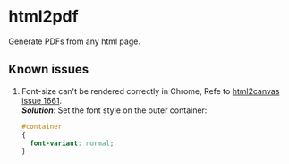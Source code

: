 # html2pdf

Generate PDFs from any html page.

## Known issues

1. Font-size can't be rendered correctly in Chrome,  Refe to [html2canvas issue 1661](https://github.com/niklasvh/html2canvas/issues/1661).  
   ***Solution***: Set the font style on the outer container:

    ```css
    #container  
    {  
      font-variant: normal;
    }
    ```
